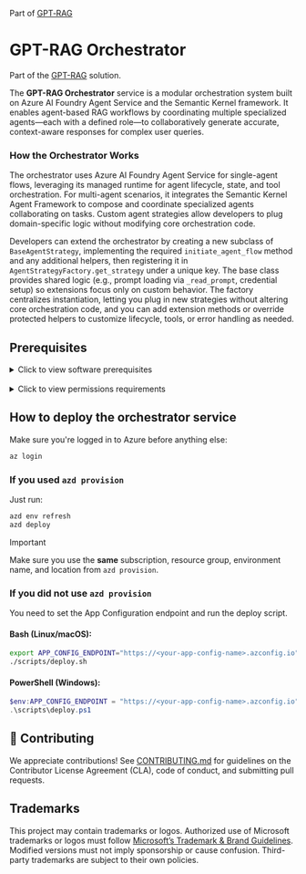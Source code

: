 Part of [GPT‑RAG](https://aka.ms/gpt-rag)

<!-- 
page_type: sample
languages:
- azdeveloper
- powershell
- bicep
products:
- azure
- azure-ai-foundry
- azure-openai
- azure-ai-search
urlFragment: GPT-RAG
name: Multi-repo ChatGPT and Enterprise data with Azure OpenAI and AI Search
description: GPT-RAG core is a Retrieval-Augmented Generation pattern running in Azure, using Azure AI Search for retrieval and Azure OpenAI large language models to power ChatGPT-style and Q&A experiences.
-->
# GPT-RAG Orchestrator

Part of the [GPT-RAG](https://github.com/Azure/gpt-rag) solution.

The **GPT-RAG Orchestrator** service is a modular orchestration system built on Azure AI Foundry Agent Service and the Semantic Kernel framework. It enables agent-based RAG workflows by coordinating multiple specialized agents—each with a defined role—to collaboratively generate accurate, context-aware responses for complex user queries.


### How the Orchestrator Works

The orchestrator uses Azure AI Foundry Agent Service for single-agent flows, leveraging its managed runtime for agent lifecycle, state, and tool orchestration. For multi-agent scenarios, it integrates the Semantic Kernel Agent Framework to compose and coordinate specialized agents collaborating on tasks. Custom agent strategies allow developers to plug domain-specific logic without modifying core orchestration code.

Developers can extend the orchestrator by creating a new subclass of `BaseAgentStrategy`, implementing the required `initiate_agent_flow` method and any additional helpers, then registering it in `AgentStrategyFactory.get_strategy` under a unique key. The base class provides shared logic (e.g., prompt loading via `_read_prompt`, credential setup) so extensions focus only on custom behavior. The factory centralizes instantiation, letting you plug in new strategies without altering core orchestration code, and you can add extension methods or override protected helpers to customize lifecycle, tools, or error handling as needed.

## Prerequisites

<details markdown="block">
<summary>Click to view software prerequisites</summary>
Before deploying the web application, you must provision the infrastructure as described in the [GPT-RAG](https://github.com/azure/gpt-rag/tree/feature/vnext-architecture) repo. This includes creating all necessary Azure resources required to support the application runtime.

The machine used to customize and or deploy the service should have:

* Azure CLI: [Install Azure CLI](https://learn.microsoft.com/cli/azure/install-azure-cli)
* Azure Developer CLI (optional, if using azd): [Install azd](https://learn.microsoft.com/en-us/azure/developer/azure-developer-cli/install-azd)
* Git: [Download Git](https://git-scm.com/downloads)
* Python 3.12: [Download Python 3.12](https://www.python.org/downloads/release/python-3120/)
* Docker CLI (recommended): [Install Docker](https://do
cs.docker.com/get-docker/) (if absent, deploy scripts use `az acr build` remotely)

</details>
<br>
<details markdown="block">
<summary>Click to view permissions requirements</summary>

To customize the service, your user should have the following roles:

| Resource                | Role                                | Description                                 |
| :---------------------- | :---------------------------------- | :------------------------------------------ |
| App Configuration Store | App Configuration Data Owner        | Full control over configuration settings    |
| Container Registry      | AcrPush                             | Push and pull container images              |
| Key Vault               | Key Vault Contributor               | Manage Key Vault Secrets                    |
| AI Search Service       | Search Service Contributor          | Create or update search service components  |
| AI Search Service       | Search Index Data Contributor       | Read and write index data                   |
| Storage Account         | Storage Blob Data Contributor       | Read and write blob data                    |
| AI Foundry Project      | Azure AI Project User               | Access and work with the AI Foundry project |
| Cosmos DB               | Cosmos DB Built-in Data Contributor | Read and write documents in Cosmos DB       |


To deploy the service, assign these roles to your user or service principal:

| Resource                                   | Role                             | Description           |
| :----------------------------------------- | :------------------------------- | :-------------------- |
| App Configuration Store                    | App Configuration Data Reader    | Read config           |
| Container Registry                         | AcrPush                          | Push images           |
| Azure Container App                        | Azure Container Apps Contributor | Manage Container Apps |

Ensure the identity used by your script or deployment pipeline has these role assignments in the appropriate scope (e.g., subscription or resource group).

</details>

## How to deploy the orchestrator service

Make sure you're logged in to Azure before anything else:

```bash
az login
```

### If you used `azd provision`

Just run:

```bash
azd env refresh
azd deploy
```

> [!IMPORTANT]
> Make sure you use the **same** subscription, resource group, environment name, and location from `azd provision`.

### If you did **not** use `azd provision`

You need to set the App Configuration endpoint and run the deploy script.

#### Bash (Linux/macOS):

```bash
export APP_CONFIG_ENDPOINT="https://<your-app-config-name>.azconfig.io"
./scripts/deploy.sh
```

#### PowerShell (Windows):

```powershell
$env:APP_CONFIG_ENDPOINT = "https://<your-app-config-name>.azconfig.io"
.\scripts\deploy.ps1
```

## 🤝 Contributing

We appreciate contributions! See [CONTRIBUTING.md](./CONTRIBUTING.md) for guidelines on the Contributor License Agreement (CLA), code of conduct, and submitting pull requests.

## Trademarks

This project may contain trademarks or logos. Authorized use of Microsoft trademarks or logos must follow [Microsoft’s Trademark & Brand Guidelines](https://www.microsoft.com/en-us/legal/intellectualproperty/trademarks/usage/general). Modified versions must not imply sponsorship or cause confusion. Third-party trademarks are subject to their own policies.